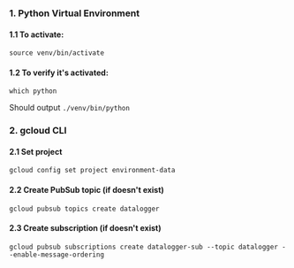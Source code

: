 ### 1. Python Virtual Environment

#### 1.1 To activate:

```
source venv/bin/activate
```

#### 1.2 To verify it's activated:

```
which python
```

Should output `./venv/bin/python`

### 2. gcloud CLI

#### 2.1 Set project

```
gcloud config set project environment-data
```

#### 2.2 Create PubSub topic (if doesn't exist)

```
gcloud pubsub topics create datalogger
```

#### 2.3 Create subscription (if doesn't exist)

```
gcloud pubsub subscriptions create datalogger-sub --topic datalogger --enable-message-ordering
```
